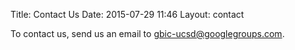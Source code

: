 Title: Contact Us
Date: 2015-07-29 11:46
Layout: contact

To contact us, send us an email to gbic-ucsd@googlegroups.com.
